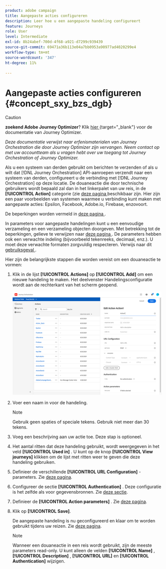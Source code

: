 ```yaml
---
product: adobe campaign
title: Aangepaste acties configureren
description: Leer hoe u een aangepaste handeling configureert
feature: Journeys
role: User
level: Intermediate
exl-id: 8b24abef-700d-4f68-a921-d7299c939439
source-git-commit: 69471a36b113e04a7bb0953a90977ad4020299e4
workflow-type: tm+mt
source-wordcount: '347'
ht-degree: 11%

---
```


# Aangepaste acties configureren {#concept_sxy_bzs_dgb}


>[!CAUTION]
>
>**zoekend Adobe Journey Optimizer**? Klik [ hier ](https://experienceleague.adobe.com/en/docs/journey-optimizer/using/ajo-home){target="_blank"} voor de documentatie van Journey Optimizer.
>
>
>_Deze documentatie verwijst naar erfenismaterialen van Journey Orchestration die door Journey Optimizer zijn vervangen. Neem contact op met uw accountteam als u vragen hebt over uw toegang tot Journey Orchestration of Journey Optimizer._


Als u een systeem van derden gebruikt om berichten te verzenden of als u wilt dat [!DNL Journey Orchestration] API-aanroepen verzendt naar een systeem van derden, configureert u de verbinding met [!DNL Journey Orchestration] op deze locatie. De douaneactie die door technische gebruikers wordt bepaald zal dan in het linkerpalet van uw reis, in de **[!UICONTROL Action]** categorie (zie [ deze pagina ](../building-journeys/about-action-activities.md) beschikbaar zijn. Hier zijn een paar voorbeelden van systemen waarmee u verbinding kunt maken met aangepaste acties: Epsilon, Facebook, Adobe.io, Firebase, enzovoort.

De beperkingen worden vermeld in [ deze pagina ](../about/limitations.md).

In parameters voor aangepaste handelingen kunt u een eenvoudige verzameling en een verzameling objecten doorgeven. Met betrekking tot de beperkingen, gelieve te verwijzen naar [ deze pagina ](../usecase/collections.md#limitations). De parameters hebben ook een verwachte indeling (bijvoorbeeld tekenreeks, decimaal, enz.). U moet deze verwachte formaten zorgvuldig respecteren. Verwijs naar dit [ gebruiksgeval ](../usecase/collections.md).

Hier zijn de belangrijkste stappen die worden vereist om een douaneactie te vormen:

1. Klik in de lijst **[!UICONTROL Actions]** op **[!UICONTROL Add]** om een nieuwe handeling te maken. Het deelvenster Handelingsconfiguratie wordt aan de rechterkant van het scherm geopend.

   ![](../assets/custom2.png)

1. Voer een naam in voor de handeling.

   >[!NOTE]
   >
   >Gebruik geen spaties of speciale tekens. Gebruik niet meer dan 30 tekens.

1. Voeg een beschrijving aan uw actie toe. Deze stap is optioneel.
1. Het aantal ritten dat deze handeling gebruikt, wordt weergegeven in het veld **[!UICONTROL Used in]** . U kunt op de knop **[!UICONTROL View journeys]** klikken om de lijst met ritten weer te geven die deze handeling gebruiken.
1. Definieer de verschillende **[!UICONTROL URL Configuration]** -parameters. Zie [deze pagina](../action/url-configuration.md).
1. Configureer de sectie **[!UICONTROL Authentication]** . Deze configuratie is het zelfde als voor gegevensbronnen.  Zie [deze sectie](../datasource/external-data-sources.md#section_wjp_nl5_nhb).
1. Definieer de **[!UICONTROL Action parameters]** . Zie [deze pagina](../action/defining-the-message-parameters.md).
1. Klik op **[!UICONTROL Save]**.

   De aangepaste handeling is nu geconfigureerd en klaar om te worden gebruikt tijdens uw reizen. Zie [deze pagina](../building-journeys/about-action-activities.md).

   >[!NOTE]
   >
   >Wanneer een douaneactie in een reis wordt gebruikt, zijn de meeste parameters read-only. U kunt alleen de velden **[!UICONTROL Name]** , **[!UICONTROL Description]** , **[!UICONTROL URL]** en **[!UICONTROL Authentication]** wijzigen.
